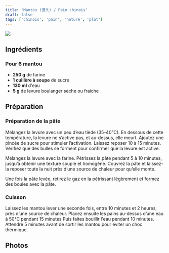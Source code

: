 ```yaml
---
title: 'Mantou (馒头) / Pain chinois'
draft: false
tags: ['chinois', 'pain', 'nature', 'plat']
---
```


![](../images/mantou.jpeg)

<!-- section -->

## Ingrédients

### Pour 6 mantou

- **250 g** de farine
- **1 cuillère à soupe** de sucre
- **130 ml** d'eau
- **5 g** de levure boulanger sèche ou fraiche

<!-- section -->
## Préparation

### Préparation de la pâte

Mélangez la levure avec un peu d’eau tiède (35-40°C). En dessous de cette température, la levure ne s’active pas, et au-dessus, elle meurt. Ajoutez une pincée de sucre pour stimuler l’activation. Laissez reposer 10 à 15 minutes. Vérifiez que des bulles se forment pour confirmer que la levure est active.

Mélangez la levure avec la farine. Pétrissez la pâte pendant 5 à 10 minutes, jusqu’à obtenir une texture souple et homogène. Couvrez la pâte et laissez-la reposer toute la nuit près d’une source de chaleur pour qu’elle monte.

Une fois la pâte levée, retirez le gaz en la pétrissant légèrement et formez des boules avec la pâte.

### Cuisson

Laissez les mantou lever une seconde fois, entre 10 minutes et 2 heures, près d’une source de chaleur. Placez ensuite les pains au-dessus d’une eau à 50°C pendant 15 minutes Puis faites bouillir l'eau pendant 10 minutes. Attendre 5 minutes avant de sortir les mantou pour éviter un choc thérmique.

<!-- section -->
## Photos